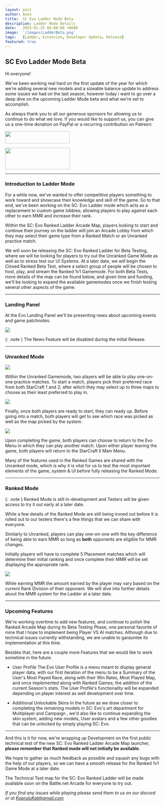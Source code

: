 ```yaml
---
layout: post
author: Avex
title:  SC Evo Ladder Mode Beta
description: Ladder Mode Details
date:   2025-01-25 04:00:00 +0600
image:  '/images/LadderBeta.png'
tags:   [Ladder, Extension, Developer Update, Release]
featured: true
---
```


## SC Evo Ladder Mode Beta

Hi everyone!

We've been working real hard on the first update of the year for which we're adding several new models and a sizeable balance update to address some issues we had on the last season, however today i want to go over a deep dive on the upcoming Ladder Mode beta and what we're set to accomplish.

As always thank you to all our generous sponsors for allowing us to continue to do what we love. If you would like to support us, you can give us a one-time donation on PayPal or a recurring contribution on Patreon:

<a href="https://paypal.me/KopruluKat/"><img src="{{site.baseurl}}/images/blue.png" width="210" height="40"></a> 

<a href="https://www.patreon.com/TeamKopruluSC2"><img src="{{site.baseurl}}/images/becomeAPatronBanner.png" width="211" height="70"></a>

***

### Introduction to Ladder Mode

For a while now, we've wanted to offer competitive players something to work toward and showcase their knowledge and skill of the game. So to that end, we've been working on the SC: Evo Ladder mode which acts as a replacement to custom game lobbies; allowing players to play against each other to earn MMR and increase their rank.

Within the SC: Evo Ranked Ladder Arcade Map, players looking to start and continue their journey on the ladder will join an Arcade Lobby from which they may select their game type from a Ranked Match or an Unranked practice match. 

We will soon be releasing the SC: Evo Ranked Ladder for Beta Testing, where we will be looking for players to try out the Unranked Game Mode as well as to stress test our UI Systems. At a later date, we will begin the Closed Ranked Beta Test, where a select group of people will be chosen to host, play, and stream the Ranked 1v1 Gamemode. 
For both Beta Tests, more details of the map can be found below, and given time and funding, we'll be looking to expand the available gamemodes once we finish testing several other aspects of the game.



***

### Landing Panel

At the Evo Landing Panel we'll be presenting news about upcoming events and game patchnotes.

![]({{site.baseurl}}/images/gamepreview-ladder-mainmenu.png)

{: .note }
The News Feature will be disabled during the initial Release.

***

### Unranked Mode

![]({{site.baseurl}}/images/gamepreview-ladder-Unranked.png)

Within the Unranked Gamemode, two players will be able to play one-on-one practice matches. To start a match, players pick their preferred race from both StarCraft 1 and 2; after which they may select up to three maps to choose as their least preferred to play in. 

![]({{site.baseurl}}/images/gamepreview-ladder-Mapvetoscreen.png)

Finally, once both players are ready to start; they can ready up. Before going into a match, both players will get to see which race was picked as well as the map picked by the system.

![]({{site.baseurl}}/images/gamepreview-ladder-Readyscreen.png)

Upon completing the game, both players can choose to return to the Evo Menu in which they can play another match. Upon either player leaving the game, both players will return to the StarCraft II Main Menu.

Many of the features used in the Ranked Games are shared with the Unranked mode, which is why it is vital for us to test the most important elements of the game, system & UI before fully releasing the Ranked Mode. 

***

### Ranked Mode

{: .note }
Ranked Mode is still in-development and Testers will be given access to try it out early at a later date.

While a few details of the Ranked Mode are still being ironed out before it is rolled out to our testers there's a few things that we can share with everyone.

Similarly to Unranked, players can play one-on-one with the key difference of being able to earn MMR so long as **both** opponents are eligible for MMR changes.

Initially players will have to complete 5 Placement matches which will determine their initial ranking and once complete their MMR will be set displaying the appropriate rank.

![]({{site.baseurl}}/images/gamepreview-ladder-1v1Ranked.png)

While earning MMR the amount earned by the player may vary based on the current Rank Division of their opponent. We will dive into further details about the MMR system for the Ladder at a later date.

***

### Upcoming Features

We're working overtime to add new features, and continue to polish the Ranked Arcade Map during its Beta Testing Phase, one personal favorite of mine that I hope to implement being Player VS AI matches. Although due to technical issues currently withstanding, we are unable to garauntee its implementation at this time.

Besides that, here are a couple more Features that we would like to work sometime in the future.

- User Profile
The Evo User Profile is a menu meant to display general player data, with our first iteration of the menu to be a Summary of the User's Most Payed Race, along with their Win Rates, Most Played Map, and once implemented along with Ranked Games; the addition of the current Season's stats.
The User Profile's functionality will be expanded depending on player interest as well development over time.

- Additional Unlockable Skins
In the future as we draw closer to completing the remaining models in SC: Evo's art department for Multiplayer and Campaign , we'd also like to continue expanding the skin system, adding new models, User avatars and a few other goodies that can be unlocked by simply playing SC: Evo.

***

And this is it for now, we're wrapping up Development on the first public technical test of the new SC: Evo Ranked Ladder Arcade Map launcher, **please remember that Ranked mode will not initially be available**. 

We hope to gather as much feedback as possible and squash any bugs with the help of our players, so we can have a smooth release for the Ranked 1v1 Game Mode at a later date.

The Technical Test map for the SC: Evo Ranked Ladder will be made available soon on the Battle.net Arcade for everyone to try out.

*If you find any issues while playing please send them to us on our discord or at KopruluKat@gmail.com*